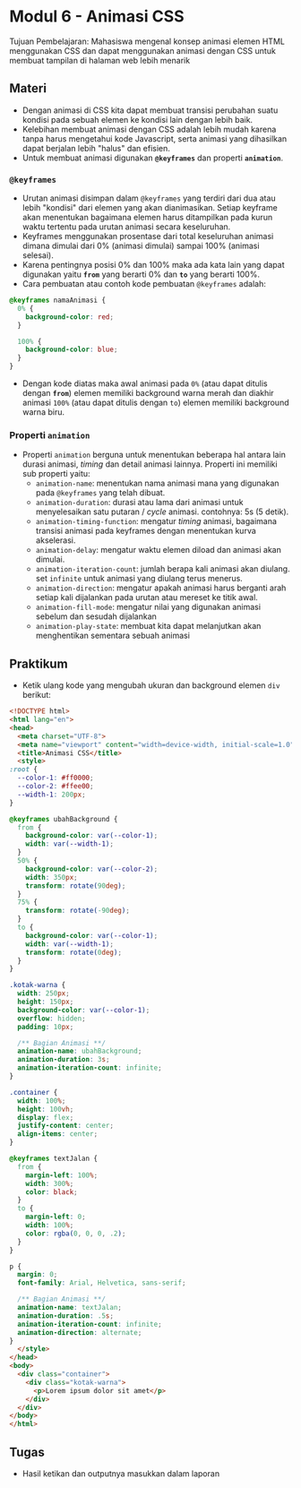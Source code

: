 # Modul 6 - Animasi CSS

Tujuan Pembelajaran: Mahasiswa mengenal konsep animasi elemen HTML menggunakan CSS dan dapat menggunakan animasi dengan CSS untuk membuat tampilan di halaman web lebih menarik

## Materi

* Dengan animasi di CSS kita dapat membuat transisi perubahan suatu kondisi pada sebuah elemen ke kondisi lain dengan lebih baik.
* Kelebihan membuat animasi dengan CSS adalah lebih mudah karena tanpa harus mengetahui kode Javascript, serta animasi yang dihasilkan dapat berjalan lebih "halus" dan efisien.
* Untuk membuat animasi digunakan __```@keyframes```__ dan properti __```animation```__.

### ```@keyframes```

* Urutan animasi disimpan dalam ```@keyframes``` yang terdiri dari dua atau lebih "kondisi" dari elemen yang akan dianimasikan. Setiap keyframe akan menentukan bagaimana elemen harus ditampilkan pada kurun waktu tertentu pada urutan animasi secara keseluruhan.
* Keyframes menggunakan prosentase dari total keseluruhan animasi dimana dimulai dari 0% (animasi dimulai) sampai 100% (animasi selesai).
* Karena pentingnya posisi 0% dan 100% maka ada kata lain yang dapat digunakan yaitu __```from```__ yang berarti 0% dan __```to```__ yang berarti 100%.
* Cara pembuatan atau contoh kode pembuatan ```@keyframes``` adalah:

```css
@keyframes namaAnimasi {
  0% {
    background-color: red;
  }

  100% {
    background-color: blue;
  }
}
```

* Dengan kode diatas maka awal animasi pada ```0%``` (atau dapat ditulis dengan __```from```__) elemen memiliki background warna merah dan diakhir animasi ```100%``` (atau dapat ditulis dengan ```to```) elemen memiliki background warna biru.

### Properti ```animation```

* Properti ```animation``` berguna untuk menentukan beberapa hal antara lain durasi animasi, _timing_ dan detail animasi lainnya. Properti ini memiliki sub properti yaitu:
  - ```animation-name```: menentukan nama animasi mana yang digunakan pada ```@keyframes``` yang telah dibuat.
  - ```animation-duration```: durasi atau lama dari animasi untuk menyelesaikan satu putaran / _cycle_ animasi. contohnya: 5s (5 detik).
  - ```animation-timing-function```: mengatur _timing_ animasi, bagaimana transisi animasi pada keyframes dengan menentukan kurva akselerasi.
  - ```animation-delay```: mengatur waktu elemen diload dan animasi akan dimulai.
  - ```animation-iteration-count```: jumlah berapa kali animasi akan diulang. set ```infinite``` untuk animasi yang diulang terus menerus.
  - ```animation-direction```: mengatur apakah animasi harus berganti arah setiap kali dijalankan pada urutan atau mereset ke titik awal.
  - ```animation-fill-mode```: mengatur nilai yang digunakan animasi sebelum dan sesudah dijalankan
  - ```animation-play-state```: membuat kita dapat melanjutkan akan menghentikan sementara sebuah animasi

## Praktikum

* Ketik ulang kode yang mengubah ukuran dan background elemen ```div``` berikut:

```html
<!DOCTYPE html>
<html lang="en">
<head>
  <meta charset="UTF-8">
  <meta name="viewport" content="width=device-width, initial-scale=1.0">
  <title>Animasi CSS</title>
  <style>
:root {
  --color-1: #ff0000;
  --color-2: #ffee00;
  --width-1: 200px;
}

@keyframes ubahBackground {
  from {
    background-color: var(--color-1);
    width: var(--width-1);
  }
  50% {
    background-color: var(--color-2);
    width: 350px;
    transform: rotate(90deg);
  }
  75% {
    transform: rotate(-90deg);
  }
  to {
    background-color: var(--color-1);
    width: var(--width-1);
    transform: rotate(0deg);
  }
}

.kotak-warna {
  width: 250px;
  height: 150px;
  background-color: var(--color-1);
  overflow: hidden;
  padding: 10px;

  /** Bagian Animasi **/
  animation-name: ubahBackground;
  animation-duration: 3s;
  animation-iteration-count: infinite;
}

.container {
  width: 100%;
  height: 100vh;
  display: flex;
  justify-content: center;
  align-items: center;
}

@keyframes textJalan {
  from {
    margin-left: 100%;
    width: 300%;
    color: black;
  }
  to {
    margin-left: 0;
    width: 100%;
    color: rgba(0, 0, 0, .2);
  }
}

p {
  margin: 0;
  font-family: Arial, Helvetica, sans-serif;

  /** Bagian Animasi **/
  animation-name: textJalan;
  animation-duration: .5s;
  animation-iteration-count: infinite;
  animation-direction: alternate;
}
  </style>
</head>
<body>
  <div class="container">
    <div class="kotak-warna">
      <p>Lorem ipsum dolor sit amet</p>
    </div>
  </div>
</body>
</html>
```

## Tugas

- Hasil ketikan dan outputnya masukkan dalam laporan
